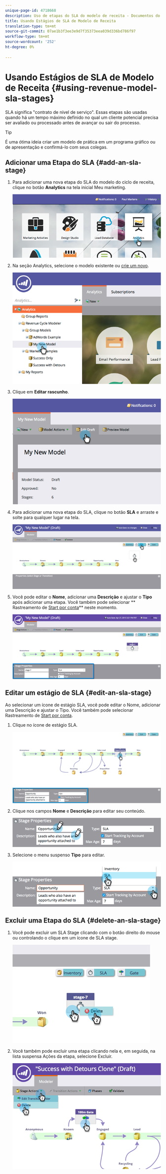 ```yaml
---
unique-page-id: 4718668
description: Uso de etapas do SLA do modelo de receita - Documentos do Marketo - Documentação do produto
title: Usando Estágios de SLA de Modelo de Receita
translation-type: tm+mt
source-git-commit: 07ae1b3f3ee3e9d7f35373eea039d336bd786f97
workflow-type: tm+mt
source-wordcount: '252'
ht-degree: 0%

---
```



# Usando Estágios de SLA de Modelo de Receita {#using-revenue-model-sla-stages}

SLA significa &quot;contrato de nível de serviço&quot;. Essas etapas são usadas quando há um tempo máximo definido no qual um cliente potencial precisa ser avaliado ou processado antes de avançar ou sair do processo.

>[!TIP]
>
>É uma ótima ideia criar um modelo de prática em um programa gráfico ou de apresentação e confirmá-lo com seus colegas.

## Adicionar uma Etapa do SLA {#add-an-sla-stage}

1. Para adicionar uma nova etapa do SLA do modelo do ciclo de receita, clique no botão **Analytics** na tela inicial Meu marketing.

   ![](assets/image2015-4-27-11-3a54-3a41.png)

1. Na seção Analytics, selecione o modelo existente ou [crie um novo](create-a-new-revenue-model.md).

   ![](assets/image2015-4-27-15-3a6-3a30.png)

1. Clique em **Editar rascunho**.

   ![](assets/image2015-4-27-12-3a10-3a49.png)

1. Para adicionar uma nova etapa do SLA, clique no botão **SLA** e arraste e solte para qualquer lugar na tela.

   ![](assets/image2015-4-27-15-3a32-3a10.png)

1. Você pode editar o **Nome**, adicionar uma **Descrição** e ajustar o **Tipo** após adicionar uma etapa. Você também pode selecionar ** Rastreamento de [Start por conta](start-tracking-by-account-in-the-revenue-modeler.md)** neste momento.

   ![](assets/image2015-4-27-17-3a0-3a39.png)

## Editar um estágio de SLA {#edit-an-sla-stage}

Ao selecionar um ícone de estágio SLA, você pode editar o Nome, adicionar uma Descrição e ajustar o Tipo. Você também pode selecionar Rastreamento de [Start por conta](start-tracking-by-account-in-the-revenue-modeler.md).

1. Clique no ícone de estágio SLA.

   ![](assets/image2015-4-27-15-3a45-3a25.png)

1. Clique nos campos **Nome** e **Descrição** para editar seu conteúdo.

   ![](assets/image2015-4-27-15-3a48-3a37.png)

1. Selecione o menu suspenso **Tipo** para editar.

   ![](assets/image2015-4-27-15-3a51-3a27.png)

## Excluir uma Etapa do SLA {#delete-an-sla-stage}

1. Você pode excluir um SLA Stage clicando com o botão direito do mouse ou controlando o clique em um ícone de SLA stage.

   ![](assets/image2015-4-27-16-3a2-3a47.png)

1. Você também pode excluir uma etapa clicando nela e, em seguida, na lista suspensa Ações da etapa, selecione Excluir.

   ![](assets/image2015-4-27-17-3a20-3a41.png)

